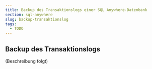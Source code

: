 ```yaml
---
title: Backup des Transaktionslogs einer SQL Anywhere-Datenbank
section: sql-anywhere
slug: backup-transaktionslog
tags:
  - TODO
---
```


## Backup des Transaktionslogs

(Beschreibung folgt)
